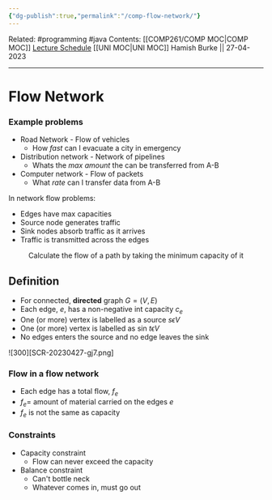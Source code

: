```yaml
---
{"dg-publish":true,"permalink":"/comp-flow-network/"}
---
```


Related: #programming #java 
Contents: [[COMP261/COMP MOC\|COMP MOC]]
[Lecture Schedule](https://ecs.wgtn.ac.nz/Courses/COMP261_2023T1/LectureSchedule)
[[UNI MOC\|UNI MOC]]
Hamish Burke || 27-04-2023
***

# Flow Network

### Example problems
- Road Network - Flow of vehicles
	- How *fast* can I evacuate a city in emergency
- Distribution network - Network of pipelines
	- Whats the *max amount* the can be transferred from A-B
- Computer network - Flow of packets
	- What *rate* can I transfer data from A-B


In network flow problems:
- Edges have max capacities
- Source node generates traffic
- Sink nodes absorb traffic as it arrives
- Traffic is transmitted across the edges


<p align="center">
Calculate the flow of a path by taking the minimum capacity of it
</p>


## Definition
- For connected, **directed** graph $G=(V,E)$
- Each edge, $e$, has a non-negative int capacity $c_e$
- One (or more) vertex is labelled as a source $s \epsilon V$
- One (or more) vertex is labelled as sin $t \epsilon V$
- No edges enters the source and no edge leaves the sink

![300][SCR-20230427-gj7.png]


### Flow in a flow network

- Each edge has a total flow, $f_e$
- $f_e =$ amount of material carried on the edges $e$
- $f_e$ is not the same as capacity


### Constraints
- Capacity constraint
	- Flow can never exceed the capacity
- Balance constraint
	- Can't bottle neck
	- Whatever comes in, must go out



